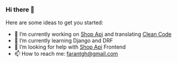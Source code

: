 ### Hi there 👋

<!--
**F4R4N/F4R4N** is a ✨ _special_ ✨ repository because its `README.md` (this file) appears on your GitHub profile.
-->
Here are some ideas to get you started:

- 🔭 I’m currently working on [Shop Api](https://github.com/F4R4N/shop-django-rest-framework) and translating [Clean Code](https://github.com/Noah1001000/clean-code-persian)
- 🌱 I’m currently learning Django and DRF
- 🤔 I’m looking for help with [Shop Api](https://github.com/F4R4N/shop-django-rest-framework) Frontend
- 📫 How to reach me: farantgh@gmail.com

